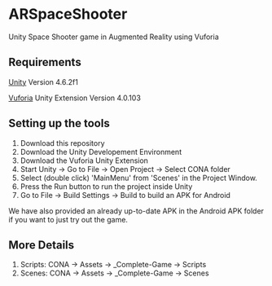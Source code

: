 # ARSpaceShooter
Unity Space Shooter game in Augmented Reality using Vuforia

## Requirements
[Unity](http://unity3d.com) Version 4.6.2f1

[Vuforia](https://developer.vuforia.com) Unity Extension Version 4.0.103

## Setting up the tools
1. Download this repository
2. Download the Unity Developement Environment
3. Download the Vuforia Unity Extension
4. Start Unity -> Go to File ->  Open Project -> Select CONA folder
5. Select (double click) 'MainMenu' from 'Scenes' in the Project Window.
6. Press the Run button to run the project inside Unity
7. Go to File -> Build Settings -> Build to build an APK for Android

We have also provided an already up-to-date APK in the Android APK folder if you want to just try out the game.

## More Details
1. Scripts: CONA -> Assets -> _Complete-Game -> Scripts
2. Scenes: CONA -> Assets -> _Complete-Game -> Scenes
